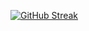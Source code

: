 [![GitHub Streak](https://streak-stats.demolab.com?user=Xiaoshuo-Lin&theme=dark-minimalist)](https://git.io/streak-stats)
